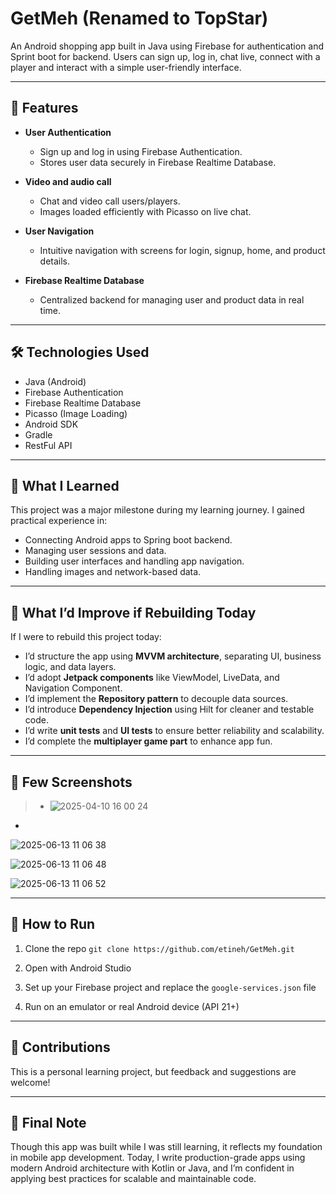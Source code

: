 
# GetMeh (Renamed to TopStar) 

An Android shopping app built in Java using Firebase for authentication and Sprint boot for backend. Users can sign up, log in, chat live, connect with a player and interact with a simple user-friendly interface.

---

## 🚀 Features

* **User Authentication**

  * Sign up and log in using Firebase Authentication.
  * Stores user data securely in Firebase Realtime Database.

* **Video and audio call**

  * Chat and video call users/players.
  * Images loaded efficiently with Picasso on live chat.

* **User Navigation**

  * Intuitive navigation with screens for login, signup, home, and product details.

* **Firebase Realtime Database**

  * Centralized backend for managing user and product data in real time.

---

## 🛠️ Technologies Used

* Java (Android)
* Firebase Authentication
* Firebase Realtime Database
* Picasso (Image Loading)
* Android SDK
* Gradle
* RestFul API

---

## 🎯 What I Learned

This project was a major milestone during my learning journey. I gained practical experience in:

* Connecting Android apps to Spring boot backend.
* Managing user sessions and data.
* Building user interfaces and handling app navigation.
* Handling images and network-based data.

---

## 🔧 What I’d Improve if Rebuilding Today

If I were to rebuild this project today:

* I’d structure the app using **MVVM architecture**, separating UI, business logic, and data layers.
* I’d adopt **Jetpack components** like ViewModel, LiveData, and Navigation Component.
* I’d implement the **Repository pattern** to decouple data sources.
* I’d introduce **Dependency Injection** using Hilt for cleaner and testable code.
* I’d write **unit tests** and **UI tests** to ensure better reliability and scalability.
* I’d complete the **multiplayer game part** to enhance app fun.
---

## 📸 Few Screenshots 

> * ![2025-04-10 16 00 24](https://github.com/user-attachments/assets/9a6298a2-3d97-4bf1-ab2f-b8385924649c)
 *
 ![2025-06-13 11 06 38](https://github.com/user-attachments/assets/2a05f367-4a0b-4c64-abd3-d7478cbfbf18)

![2025-06-13 11 06 48](https://github.com/user-attachments/assets/02ac674a-37b2-4df2-9de3-b0f6f3b15068)

![2025-06-13 11 06 52](https://github.com/user-attachments/assets/75cf7889-d17d-43c8-b820-34662acc43c6)


---

## 💬 How to Run

1. Clone the repo
   `git clone https://github.com/etineh/GetMeh.git`

2. Open with Android Studio

3. Set up your Firebase project and replace the `google-services.json` file

4. Run on an emulator or real Android device (API 21+)

---

## 🤝 Contributions

This is a personal learning project, but feedback and suggestions are welcome!

---

## 🧠 Final Note

Though this app was built while I was still learning, it reflects my foundation in mobile app development. Today, I write production-grade apps using modern Android architecture with Kotlin or Java, and I’m confident in applying best practices for scalable and maintainable code.

